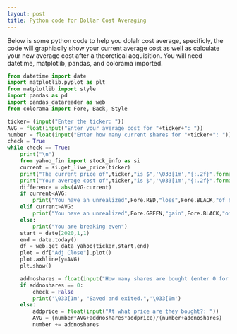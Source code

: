 ```yaml
---
layout: post
title: Python code for Dollar Cost Averaging
---
```


Below is some python code to help you dolalr cost average, specificly, the code will graphiaclly show your current average cost as well
as calculate your new average cost after a theoretical acquisition. You will need datetime, matplotlib, pandas, and colorama imported.

```python
from datetime import date
import matplotlib.pyplot as plt
from matplotlib import style
import pandas as pd
import pandas_datareader as web
from colorama import Fore, Back, Style

ticker= (input("Enter the ticker: "))
AVG = float(input("Enter your average cost for "+ticker+": "))
number = float(input("Enter how many current shares for "+ticker+": "))
check = True
while check == True:
    print("\n")
    from yahoo_fin import stock_info as si
    current = si.get_live_price(ticker)
    print("The current price of",ticker,"is $",'\033[1m',"{:.2f}".format(current),'\033[0m')
    print("Your average cost of",ticker,"is $",'\033[1m',"{:.2f}".format(AVG),'\033[0m')
    difference = abs(AVG-current)
    if current<AVG:
        print("You have an unrealized",Fore.RED,"loss",Fore.BLACK,"of $",'\033[1m',"{:.2f}".format(difference*number),'\033[0m')
    elif current>AVG:
        print("You have an unrealized",Fore.GREEN,"gain",Fore.BLACK,"of $",'\033[1m',"{:.2f}".format(difference*number),'\033[0m')
    else:
        print("You are breaking even")
    start = date(2020,1,1)
    end = date.today()
    df = web.get_data_yahoo(ticker,start,end)
    plot = df["Adj Close"].plot()
    plot.axhline(y=AVG)
    plt.show()

    addnoshares = float(input("How many shares are bought (enter 0 for exit): "))
    if addnoshares == 0:
        check = False
        print('\033[1m', "Saved and exited.",'\033[0m')
    else:
        addprice = float(input("At what price are they bought?: "))
        AVG = (number*AVG+addnoshares*addprice)/(number+addnoshares)
        number += addnoshares
```
